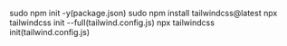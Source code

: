 sudo npm init -y(package.json)
sudo npm install tailwindcss@latest
npx tailwindcss init --full(tailwind.config.js)
npx tailwindcss init(tailwind.config.js)
